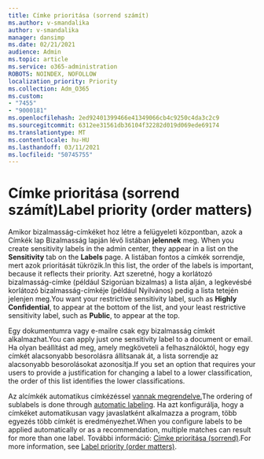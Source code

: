 ```yaml
---
title: Címke prioritása (sorrend számít)
ms.author: v-smandalika
author: v-smandalika
manager: dansimp
ms.date: 02/21/2021
audience: Admin
ms.topic: article
ms.service: o365-administration
ROBOTS: NOINDEX, NOFOLLOW
localization_priority: Priority
ms.collection: Adm_O365
ms.custom:
- "7455"
- "9000181"
ms.openlocfilehash: 2ed92401399466e41349066cb4c9250c4da3c2c9
ms.sourcegitcommit: 6312ee31561db36104f32282d019d069ede69174
ms.translationtype: MT
ms.contentlocale: hu-HU
ms.lasthandoff: 03/11/2021
ms.locfileid: "50745755"
---
```

# <a name="label-priority-order-matters"></a><span data-ttu-id="d5813-102">Címke prioritása (sorrend számít)</span><span class="sxs-lookup"><span data-stu-id="d5813-102">Label priority (order matters)</span></span>

<span data-ttu-id="d5813-103">Amikor bizalmasság-címkéket hoz létre a felügyeleti központban, azok a Címkék lap Bizalmasság lapján lévő listában **jelennek** meg. </span><span class="sxs-lookup"><span data-stu-id="d5813-103">When you create sensitivity labels in the admin center, they appear in a list on the **Sensitivity** tab on the **Labels** page.</span></span> <span data-ttu-id="d5813-104">A listában fontos a címkék sorrendje, mert azok prioritását tükrözik.</span><span class="sxs-lookup"><span data-stu-id="d5813-104">In this list, the order of the labels is important, because it reflects their priority.</span></span> <span data-ttu-id="d5813-105">Azt szeretné, hogy a korlátozó bizalmasság-címke (például Szigorúan bizalmas) a lista alján, a legkevésbé korlátozó bizalmasság-címkéje (például Nyilvános) pedig a lista tetején jelenjen meg.</span><span class="sxs-lookup"><span data-stu-id="d5813-105">You want your restrictive sensitivity label, such as **Highly Confidential**, to appear at the bottom of the list, and your least restrictive sensitivity label, such as **Public**, to appear at the top.</span></span>

<span data-ttu-id="d5813-106">Egy dokumentumra vagy e-mailre csak egy bizalmasság címkét alkalmazhat.</span><span class="sxs-lookup"><span data-stu-id="d5813-106">You can apply just one sensitivity label to a document or email.</span></span> <span data-ttu-id="d5813-107">Ha olyan beállítást ad meg, amely megköveteli a felhasználóktól, hogy egy címkét alacsonyabb besorolásra állítsanak át, a lista sorrendje az alacsonyabb besorolásokat azonosítja.</span><span class="sxs-lookup"><span data-stu-id="d5813-107">If you set an option that requires your users to provide a justification for changing a label to a lower classification, the order of this list identifies the lower classifications.</span></span>

<span data-ttu-id="d5813-108">Az alcímkék automatikus címkézéssel [vannak megrendelve.](https://docs.microsoft.com/microsoft-365/compliance/apply-sensitivity-label-automatically)</span><span class="sxs-lookup"><span data-stu-id="d5813-108">The ordering of sublabels is done through [automatic labeling](https://docs.microsoft.com/microsoft-365/compliance/apply-sensitivity-label-automatically).</span></span> <span data-ttu-id="d5813-109">Ha azt konfigurálja, hogy a címkéket automatikusan vagy javaslatként alkalmazza a program, több egyezés több címkét is eredményezhet.</span><span class="sxs-lookup"><span data-stu-id="d5813-109">When you configure labels to be applied automatically or as a recommendation, multiple matches can result for more than one label.</span></span> <span data-ttu-id="d5813-110">További információ: [Címke prioritása (sorrend)](https://docs.microsoft.com/microsoft-365/compliance/sensitivity-labels).</span><span class="sxs-lookup"><span data-stu-id="d5813-110">For more information, see [Label priority (order matters)](https://docs.microsoft.com/microsoft-365/compliance/sensitivity-labels).</span></span>